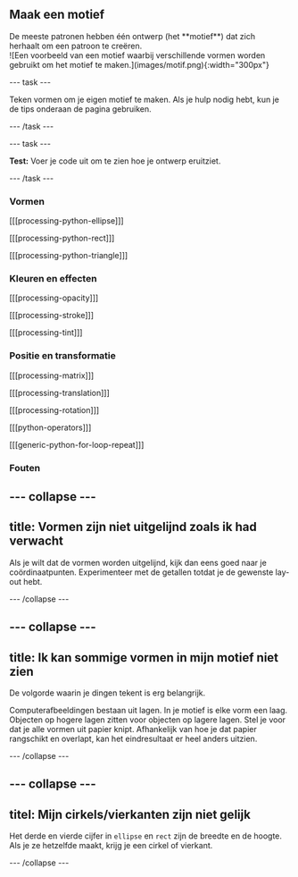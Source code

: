 ## Maak een motief

<div style="display: flex; flex-wrap: wrap">
<div style="flex-basis: 200px; flex-grow: 1; margin-right: 15px;">
De meeste patronen hebben één ontwerp (het **motief**) dat zich herhaalt om een patroon te creëren. 
</div>
<div>
![Een voorbeeld van een motief waarbij verschillende vormen worden gebruikt om het motief te maken.](images/motif.png){:width="300px"}
</div>
</div>

--- task ---

Teken vormen om je eigen motief te maken. Als je hulp nodig hebt, kun je de tips onderaan de pagina gebruiken.

--- /task ---

--- task ---

**Test:** Voer je code uit om te zien hoe je ontwerp eruitziet.

--- /task ---

### Vormen

[[[processing-python-ellipse]]]

[[[processing-python-rect]]]

[[[processing-python-triangle]]]


### Kleuren en effecten

[[[processing-opacity]]]

[[[processing-stroke]]]

[[[processing-tint]]]

### Positie en transformatie

[[[processing-matrix]]]

[[[processing-translation]]]

[[[processing-rotation]]]

[[[python-operators]]]

[[[generic-python-for-loop-repeat]]]

### Fouten

--- collapse ---
---
title: Vormen zijn niet uitgelijnd zoals ik had verwacht
---

Als je wilt dat de vormen worden uitgelijnd, kijk dan eens goed naar je coördinaatpunten. Experimenteer met de getallen totdat je de gewenste lay-out hebt.

--- /collapse ---

--- collapse ---
---
title: Ik kan sommige vormen in mijn motief niet zien
---

De volgorde waarin je dingen tekent is erg belangrijk.

Computerafbeeldingen bestaan uit lagen. In je motief is elke vorm een laag. Objecten op hogere lagen zitten voor objecten op lagere lagen. Stel je voor dat je alle vormen uit papier knipt. Afhankelijk van hoe je dat papier rangschikt en overlapt, kan het eindresultaat er heel anders uitzien.

--- /collapse ---

--- collapse ---
---
titel: Mijn cirkels/vierkanten zijn niet gelijk
---

Het derde en vierde cijfer in `ellipse` en `rect` zijn de breedte en de hoogte. Als je ze hetzelfde maakt, krijg je een cirkel of vierkant.

--- /collapse ---



